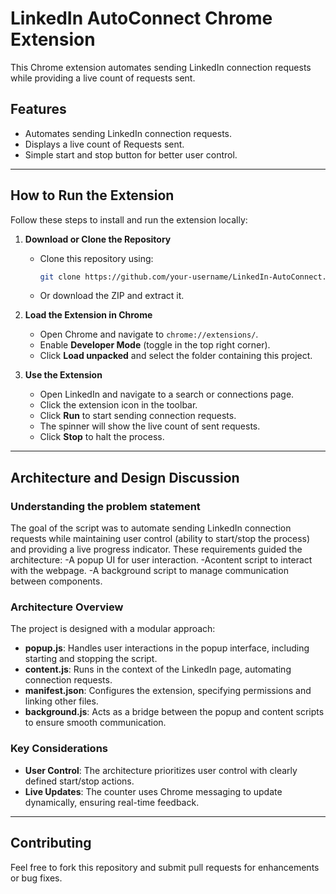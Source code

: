 # LinkedIn AutoConnect Chrome Extension

This Chrome extension automates sending LinkedIn connection requests while providing a live count of requests sent.

## Features
- Automates sending LinkedIn connection requests.
- Displays a live count of Requests sent.
- Simple start and stop button for better user control.

---

## How to Run the Extension
Follow these steps to install and run the extension locally:

1. **Download or Clone the Repository**
   - Clone this repository using:
     ```bash
     git clone https://github.com/your-username/LinkedIn-AutoConnect.git
     ```
   - Or download the ZIP and extract it.

2. **Load the Extension in Chrome**
   - Open Chrome and navigate to `chrome://extensions/`.
   - Enable **Developer Mode** (toggle in the top right corner).
   - Click **Load unpacked** and select the folder containing this project.

3. **Use the Extension**
   - Open LinkedIn and navigate to a search or connections page.
   - Click the extension icon in the toolbar.
   - Click **Run** to start sending connection requests.
   - The spinner will show the live count of sent requests.
   - Click **Stop** to halt the process.

---

## Architecture and Design Discussion

### Understanding the problem statement
The goal of the script was to automate sending LinkedIn connection requests while maintaining user control (ability to start/stop the process) and providing a live progress indicator. These requirements guided the architecture:
-A popup UI for user interaction.
-Acontent script to interact with the webpage.
-A background script to manage communication between components.

### Architecture Overview
The project is designed with a modular approach:
- **popup.js**: Handles user interactions in the popup interface, including starting and stopping the script.
- **content.js**: Runs in the context of the LinkedIn page, automating connection requests.
- **manifest.json**: Configures the extension, specifying permissions and linking other files.
- **background.js**: Acts as a bridge between the popup and content scripts to ensure smooth communication.

### Key Considerations
- **User Control**: The architecture prioritizes user control with clearly defined start/stop actions.
- **Live Updates**: The counter uses Chrome messaging to update dynamically, ensuring real-time feedback.

---

## Contributing
Feel free to fork this repository and submit pull requests for enhancements or bug fixes.

